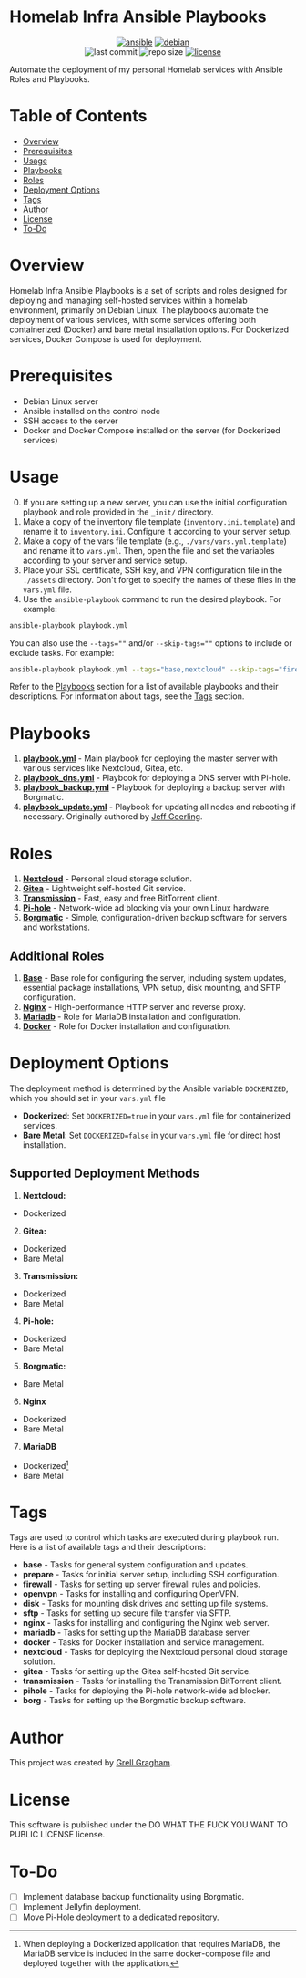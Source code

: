 # Homelab Infra Ansible Playbooks

<p align="center">
  <a href="https://www.ansible.com/"><img src="https://img.shields.io/badge/ansible-%231A1918.svg?style=for-the-badge&logo=ansible" alt="ansible"></a>
  <a href="https://www.debian.org/"><img src="https://img.shields.io/badge/Debian-D70A53?style=for-the-badge&logo=debian&logoColor=white" alt="debian"></a>
  <br>
  <img src="https://img.shields.io/github/last-commit/ggragham/homelab_infra" alt="last commit">
  <img src="https://img.shields.io/github/repo-size/ggragham/homelab_infra" alt="repo size">
  <a href="http://www.wtfpl.net/about/"><img src="https://img.shields.io/badge/License-WTFPL-brightgreen.svg" alt="license"></a>
</p>

Automate the deployment of my personal Homelab services with Ansible Roles and Playbooks.

# Table of Contents
- [Overview](#overview)
- [Prerequisites](#prerequisites)
- [Usage](#usage)
- [Playbooks](#playbooks)
- [Roles](#roles)
- [Deployment Options](#deployment-options)
- [Tags](#tags)
- [Author](#author)
- [License](#license)
- [To-Do](#to-do)

# Overview
Homelab Infra Ansible Playbooks is a set of scripts and roles designed for deploying and managing self-hosted services within a homelab environment, primarily on Debian Linux. The playbooks automate the deployment of various services, with some services offering both containerized (Docker) and bare metal installation options. For Dockerized services, Docker Compose is used for deployment.

# Prerequisites
* Debian Linux server
* Ansible installed on the control node
* SSH access to the server
* Docker and Docker Compose installed on the server (for Dockerized services)

# Usage
0. If you are setting up a new server, you can use the initial configuration playbook and role provided in the `_init/` directory.
1. Make a copy of the inventory file template (`inventory.ini.template`) and rename it to `inventory.ini`. Configure it according to your server setup.
2. Make a copy of the vars file template (e.g., `./vars/vars.yml.template`) and rename it to `vars.yml`. Then, open the file and set the variables according to your server and service setup.
3. Place your SSL certificate, SSH key, and VPN configuration file in the `./assets` directory. Don't forget to specify the names of these files in the `vars.yml` file.
4. Use the `ansible-playbook` command to run the desired playbook. For example:
```bash
ansible-playbook playbook.yml
```
You can also use the `--tags=""` and/or `--skip-tags=""` options to include or exclude tasks. For example:
```bash
ansible-playbook playbook.yml --tags="base,nextcloud" --skip-tags="firewall"
```
Refer to the [Playbooks](#playbooks) section for a list of available playbooks and their descriptions. For information about tags, see the [Tags](#tags) section.

# Playbooks
1. [**playbook.yml**](./playbook.yml) - Main playbook for deploying the master server with various services like Nextcloud, Gitea, etc.
2. [**playbook_dns.yml**](./playbook_dns.yml) - Playbook for deploying a DNS server with Pi-hole.
3. [**playbook_backup.yml**](./playbook_backup.yml) - Playbook for deploying a backup server with Borgmatic.
4. [**playbook_update.yml**](./playbook_update.yml) - Playbook for updating all nodes and rebooting if necessary. Originally authored by [Jeff Geerling](https://github.com/geerlingguy/pi-cluster/blob/master/upgrade.yml).

# Roles
1. [**Nextcloud**](./roles/nextcloud/README.md) - Personal cloud storage solution.
2. [**Gitea**](./roles/gitea/README.md) - Lightweight self-hosted Git service.
3. [**Transmission**](./roles/transmission/README.md) - Fast, easy and free BitTorrent client.
4. [**Pi-hole**](./roles/pihole/README.md) - Network-wide ad blocking via your own Linux hardware.
5. [**Borgmatic**](./roles/borg/README.md) - Simple, configuration-driven backup software for servers and workstations.

## Additional Roles
1. [**Base**](./roles/base/README.md) - Base role for configuring the server, including system updates, essential package installations, VPN setup, disk mounting, and SFTP configuration.
2. [**Nginx**](./roles/nginx/README.md) - High-performance HTTP server and reverse proxy.
3. [**Mariadb**](./roles/mariadb/README.md) - Role for MariaDB installation and configuration.
4. [**Docker**](./roles/docker/README.md) - Role for Docker installation and configuration.

# Deployment Options
The deployment method is determined by the Ansible variable `DOCKERIZED`, which you should set in your `vars.yml` file
* **Dockerized**: Set `DOCKERIZED=true` in your `vars.yml` file for containerized services.
* **Bare Metal**: Set `DOCKERIZED=false` in your `vars.yml` file for direct host installation.

## Supported Deployment Methods
1. **Nextcloud:**
* Dockerized
2. **Gitea:**
* Dockerized
* Bare Metal
3. **Transmission:**
* Dockerized
* Bare Metal
4. **Pi-hole:**
* Dockerized
* Bare Metal
5. **Borgmatic:**
* Bare Metal
6. **Nginx**
* Dockerized
* Bare Metal
7. **MariaDB**
* Dockerized[^1]
* Bare Metal

[^1]: When deploying a Dockerized application that requires MariaDB, the MariaDB service is included in the same docker-compose file and deployed together with the application.

# Tags
Tags are used to control which tasks are executed during playbook run. Here is a list of available tags and their descriptions:
* **base** - Tasks for general system configuration and updates.
* **prepare** - Tasks for initial server setup, including SSH configuration.
* **firewall** - Tasks for setting up server firewall rules and policies.
* **openvpn** - Tasks for installing and configuring OpenVPN.
* **disk** - Tasks for mounting disk drives and setting up file systems.
* **sftp** - Tasks for setting up secure file transfer via SFTP.
* **nginx** - Tasks for installing and configuring the Nginx web server.
* **mariadb** - Tasks for setting up the MariaDB database server.
* **docker** - Tasks for Docker installation and service management.
* **nextcloud** - Tasks for deploying the Nextcloud personal cloud storage solution.
* **gitea** - Tasks for setting up the Gitea self-hosted Git service.
* **transmission** - Tasks for installing the Transmission BitTorrent client.
* **pihole** - Tasks for deploying the Pi-hole network-wide ad blocker.
* **borg** - Tasks for setting up the Borgmatic backup software.

# Author
This project was created by [Grell Gragham](https://github.com/ggragham).

# License
This software is published under the DO WHAT THE FUCK YOU WANT TO PUBLIC LICENSE license.

# To-Do
- [ ] Implement database backup functionality using Borgmatic.
- [ ] Implement Jellyfin deployment.
- [ ] Move Pi-Hole deployment to a dedicated repository.
